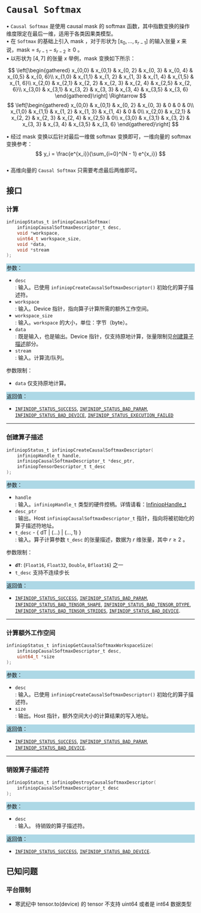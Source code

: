 
# `Causal Softmax`

$\bullet$ `Causal Softmax` 是使用 causal mask 的 softmax 函数，其中指数变换的操作维度限定在最后一维，适用于各类因果类模型。     
$\bullet$ 在 `Softmax` 的基础上引入 mask ，对于形状为 $[s_0,\ldots, s_{r-1}]$ 的输入张量 $x$ 来说，mask = $s_{r - 1} - s_{r - 2} \geq 0$ 。    
$\bullet$ 以形状为 $[4, 7]$ 的张量 $x$ 举例，mask 变换如下所示：


$$ \left[\begin{gathered}
     x_{0,0} & x_{0,1} & x_{0, 2} & x_{0, 3} & x_{0, 4} & x_{0,5} & x_{0, 6}\\
     x_{1,0} & x_{1,1} & x_{1, 2} & x_{1, 3} & x_{1, 4} & x_{1,5} & x_{1, 6}\\
     x_{2,0} & x_{2,1} & x_{2, 2} & x_{2, 3} & x_{2, 4} & x_{2,5} & x_{2, 6}\\
     x_{3,0} & x_{3,1} & x_{3, 2} & x_{3, 3} & x_{3, 4} & x_{3,5} & x_{3, 6}
    \end{gathered}\right]  \Rightarrow $$
$$ \left[\begin{gathered}
     x_{0,0} & x_{0,1} & x_{0, 2} & x_{0, 3} & 0 & 0 & 0\\
     x_{1,0} & x_{1,1} & x_{1, 2} & x_{1, 3} & x_{1, 4} & 0 & 0\\
     x_{2,0} & x_{2,1} & x_{2, 2} & x_{2, 3} & x_{2, 4} & x_{2,5} & 0\\
     x_{3,0} & x_{3,1} & x_{3, 2} & x_{3, 3} & x_{3, 4} & x_{3,5} & x_{3, 6}
    \end{gathered}\right] $$

$\bullet$ 经过 mask 变换以后针对最后一维做 softmax 变换即可，一维向量的 softmax 变换参考：
$$ y_i = \frac{e^{x_i}}{\sum_{i=0}^{N - 1} e^{x_i}} $$  
$\bullet$ 高维向量的 `Causal Softmax` 只需要考虑最后两维即可。



## 接口

### 计算

```c
infiniopStatus_t infiniopCausalSoftmax(
    infiniopCausalSoftmaxDescriptor_t desc, 
    void *workspace, 
    uint64_t workspace_size, 
    void *data, 
    void *stream
);
```
<div style="background-color: lightblue; padding: 1px;"> 参数： </div>

 - `desc`      
     : 输入。已使用 `infiniopCreateCausalSoftmaxDescriptor()` 初始化的算子描述符。 
 - `workspace`   
	 : 输入。Device 指针，指向算子计算所需的额外工作空间。
 - `workspace_size`   
	 : 输入。`workspace` 的大小，单位：字节（byte）。
 - `data`      
     : 既是输入，也是输出。Device 指针，仅支持原地计算，张量限制见[创建算子描述](#创建算子描述)部分。
 - `stream`    
     : 输入。计算流/队列。

参数限制：

 - `data` 仅支持原地计算。

<div style="background-color: lightblue; padding: 1px;">  返回值：</div>

 - [`INFINIOP_STATUS_SUCCESS`](), [`INFINIOP_STATUS_BAD_PARAM`](), [`INFINIOP_STATUS_BAD_DEVICE`](), [`INFINIOP_STATUS_EXECUTION_FAILED`]()


---

### 创建算子描述

```c
infiniopStatus_t infiniopCreateCausalSoftmaxDescriptor(
    infiniopHandle_t handle, 
    infiniopCausalSoftmaxDescriptor_t *desc_ptr,  
    infiniopTensorDescriptor_t t_desc
);
```
<div style="background-color: lightblue; padding: 1px;"> 参数：</div>

 - `handle`    
     : 输入。`infiniopHandle_t` 类型的硬件控柄。详情请看：[InfiniopHandle_t]()
 - `desc_ptr`    
     : 输出。Host `infiniopCausalSoftmaxDescriptor_t` 指针，指向将被初始化的算子描述符地址。
 - `t_desc` - { dT | ($\ldots$) | ($\ldots,1$) }       
     : 输入。算子计算参数 `t_desc` 的张量描述，数据为 $r$ 维张量，其中 $r \geq 2$ 。

参数限制：

 - **`dT`**:  (`Float16`, `Float32`, `Double`, `Bfloat16`) 之一
 - `t_desc` 支持不连续步长

<div style="background-color: lightblue; padding: 1px;"> 返回值：</div>

 - [`INFINIOP_STATUS_SUCCESS`](), [`INFINIOP_STATUS_BAD_PARAM`](),  [`INFINIOP_STATUS_BAD_TENSOR_SHAPE`](), [`INFINIOP_STATUS_BAD_TENSOR_DTYPE`](), [`INFINIOP_STATUS_BAD_TENSOR_STRIDES`](), [`INFINIOP_STATUS_BAD_DEVICE`]().

---

### 计算额外工作空间

```c
infiniopStatus_t infiniopGetCausalSoftmaxWorkspaceSize(
    infiniopCausalSoftmaxDescriptor_t desc, 
    uint64_t *size
);
```
<div style="background-color: lightblue; padding: 1px;"> 参数：</div>

 - `desc`  
	 : 输入。已使用 `infiniopCreateCausalSoftmaxDescriptor()` 初始化的算子描述符。 
 - `size`   
	 : 输出。Host 指针，额外空间大小的计算结果的写入地址。

<div style="background-color: lightblue; padding: 1px;"> 返回值：</div>

 - [`INFINIOP_STATUS_SUCCESS`](), [`INFINIOP_STATUS_BAD_PARAM`](), [`INFINIOP_STATUS_BAD_DEVICE`]().

---

### 销毁算子描述符

```c
infiniopStatus_t infiniopDestroyCausalSoftmaxDescriptor(
    infiniopCausalSoftmaxDescriptor_t desc
);
```

<div style="background-color: lightblue; padding: 1px;"> 参数： </div>

 - `desc`  
     : 输入。 待销毁的算子描述符。 

<div style="background-color: lightblue; padding: 1px;"> 返回值： </div>

 - [`INFINIOP_STATUS_SUCCESS`](), [`INFINIOP_STATUS_BAD_DEVICE`]().

## 已知问题

### 平台限制

- 寒武纪中 tensor.to(device) 的 tensor 不支持 uint64 或者是 int64 数据类型

### 
